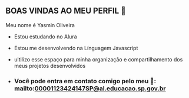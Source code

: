 ## BOAS VINDAS AO MEU PERFIL 🩷

Meu nome é Yasmin Oliveira

- Estou estudando no Alura
- Estou me desenvolvendo na Línguagem Javascript
- ultilizo esse espaço para minha organização e compartilhamento dos meus projetos desenvolvidos

- ### Você pode entra em contato comigo pelo meu 📨: mailto:00001123424147SP@al.educacao.sp.gov.br
